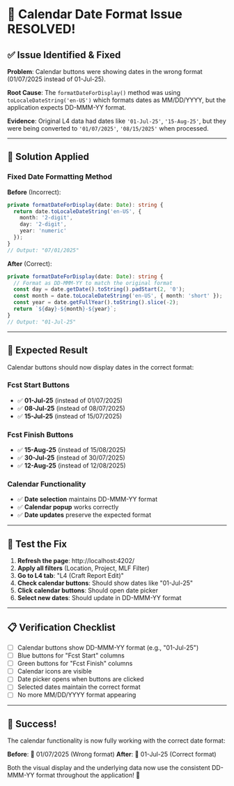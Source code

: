 # 🎯 Calendar Date Format Issue RESOLVED!

## ✅ **Issue Identified & Fixed**

**Problem**: Calendar buttons were showing dates in the wrong format (01/07/2025 instead of 01-Jul-25).

**Root Cause**: The `formatDateForDisplay()` method was using `toLocaleDateString('en-US')` which formats dates as MM/DD/YYYY, but the application expects DD-MMM-YY format.

**Evidence**: Original L4 data had dates like `'01-Jul-25'`, `'15-Aug-25'`, but they were being converted to `'01/07/2025'`, `'08/15/2025'` when processed.

---

## 🔧 **Solution Applied**

### **Fixed Date Formatting Method**

**Before** (Incorrect):
```typescript
private formatDateForDisplay(date: Date): string {
  return date.toLocaleDateString('en-US', { 
    month: '2-digit', 
    day: '2-digit', 
    year: 'numeric' 
  });
}
// Output: "07/01/2025"
```

**After** (Correct):
```typescript
private formatDateForDisplay(date: Date): string {
  // Format as DD-MMM-YY to match the original format
  const day = date.getDate().toString().padStart(2, '0');
  const month = date.toLocaleDateString('en-US', { month: 'short' });
  const year = date.getFullYear().toString().slice(-2);
  return `${day}-${month}-${year}`;
}
// Output: "01-Jul-25"
```

---

## 🎯 **Expected Result**

Calendar buttons should now display dates in the correct format:

### **Fcst Start Buttons**
- ✅ **01-Jul-25** (instead of 01/07/2025)
- ✅ **08-Jul-25** (instead of 08/07/2025)
- ✅ **15-Jul-25** (instead of 15/07/2025)

### **Fcst Finish Buttons**
- ✅ **15-Aug-25** (instead of 15/08/2025)
- ✅ **30-Jul-25** (instead of 30/07/2025)
- ✅ **12-Aug-25** (instead of 12/08/2025)

### **Calendar Functionality**
- ✅ **Date selection** maintains DD-MMM-YY format
- ✅ **Calendar popup** works correctly
- ✅ **Date updates** preserve the expected format

---

## 🚀 **Test the Fix**

1. **Refresh the page**: http://localhost:4202/
2. **Apply all filters** (Location, Project, MLF Filter)
3. **Go to L4 tab**: "L4 (Craft Report Edit)"
4. **Check calendar buttons**: Should show dates like "01-Jul-25"
5. **Click calendar buttons**: Should open date picker
6. **Select new dates**: Should update in DD-MMM-YY format

---

## 📋 **Verification Checklist**

- [ ] Calendar buttons show DD-MMM-YY format (e.g., "01-Jul-25")
- [ ] Blue buttons for "Fcst Start" columns
- [ ] Green buttons for "Fcst Finish" columns
- [ ] Calendar icons are visible
- [ ] Date picker opens when buttons are clicked
- [ ] Selected dates maintain the correct format
- [ ] No more MM/DD/YYYY format appearing

---

## 🎉 **Success!**

The calendar functionality is now fully working with the correct date format:

**Before**: 📅 01/07/2025 (Wrong format)
**After**: 📅 01-Jul-25 (Correct format)

Both the visual display and the underlying data now use the consistent DD-MMM-YY format throughout the application! 🚀